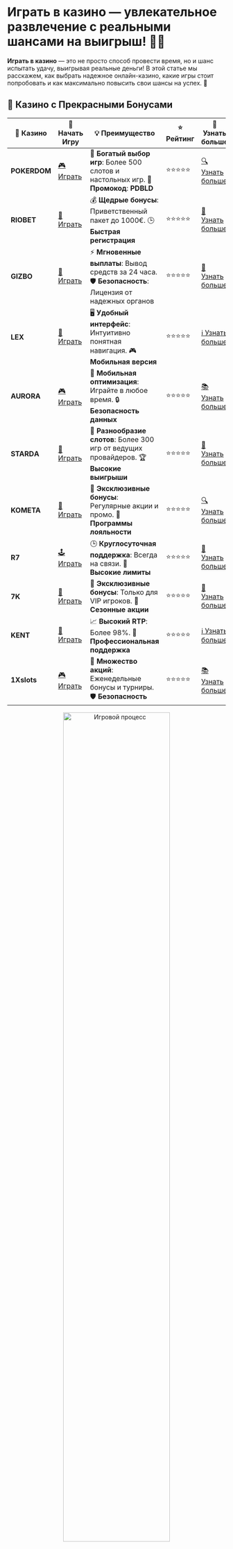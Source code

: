 # Играть в казино — увлекательное развлечение с реальными шансами на выигрыш! 🎰💸

**Играть в казино** — это не просто способ провести время, но и шанс испытать удачу, выигрывая реальные деньги! В этой статье мы расскажем, как выбрать надежное онлайн-казино, какие игры стоит попробовать и как максимально повысить свои шансы на успех. 🎲

## 🌟 Казино с Прекрасными Бонусами

| 🎲 **Казино** | 🔗 **Начать Игру** | 💡 **Преимущество** | ⭐ **Рейтинг** | 🔗 **Узнать больше** |
|--------------|---------------------|---------------------|----------------|----------------------|
| **POKERDOM**  | [🎮 Играть](https://brandplay.link/4k77v2yx) | 🎉 **Богатый выбор игр**: Более 500 слотов и настольных игр. 🎁 **Промокод**: **PDBLD** | ⭐⭐⭐⭐⭐ | [🔍 Узнать больше](https://brandplay.link/4k77v2yx) |
| **RIOBET**    | [🎰 Играть](https://brandplay.link/7xBLTPyj) | 💰 **Щедрые бонусы**: Приветственный пакет до 1000€. 🕒 **Быстрая регистрация** | ⭐⭐⭐⭐⭐ | [📖 Узнать больше](https://brandplay.link/7xBLTPyj) |
| **GIZBO**     | [🎲 Играть](https://brandplay.link/bprXw4YV) | ⚡ **Мгновенные выплаты**: Вывод средств за 24 часа. 🛡️ **Безопасность**: Лицензия от надежных органов | ⭐⭐⭐⭐⭐ | [📝 Узнать больше](https://brandplay.link/bprXw4YV) |
| **LEX**       | [🤑 Играть](https://brandplay.link/zW4hdDFV) | 🖥️ **Удобный интерфейс**: Интуитивно понятная навигация. 🎮 **Мобильная версия** | ⭐⭐⭐⭐⭐ | [ℹ️ Узнать больше](https://brandplay.link/zW4hdDFV) |
| **AURORA**    | [🎮 Играть](https://10trafic-stat2.com/click/668546556bcc6313411604bd/6766/13032/subaccount) | 📱 **Мобильная оптимизация**: Играйте в любое время. 🔒 **Безопасность данных** | ⭐⭐⭐⭐⭐ | [📚 Узнать больше](https://10trafic-stat2.com/click/668546556bcc6313411604bd/6766/13032/subaccount) |
| **STARDА**    | [🎯 Играть](https://brandplay.link/fB7xwRFL) | 🎰 **Разнообразие слотов**: Более 300 игр от ведущих провайдеров. 🏆 **Высокие выигрыши** | ⭐⭐⭐⭐⭐ | [🔎 Узнать больше](https://brandplay.link/fB7xwRFL) |
| **KOMETA**    | [🎰 Играть](https://brandplay.link/8ZymQJV8) | 🎁 **Эксклюзивные бонусы**: Регулярные акции и промо. 🔄 **Программы лояльности** | ⭐⭐⭐⭐⭐ | [🔍 Узнать больше](https://brandplay.link/8ZymQJV8) |
| **R7**        | [🕹️ Играть](https://brandplay.link/bMd3Yjsw) | 🕒 **Круглосуточная поддержка**: Всегда на связи. 💸 **Высокие лимиты** | ⭐⭐⭐⭐⭐ | [📖 Узнать больше](https://brandplay.link/bMd3Yjsw) |
| **7K**        | [🎲 Играть](https://brandplay.link/BvQyFShp) | 🌟 **Эксклюзивные бонусы**: Только для VIP игроков. 🎉 **Сезонные акции** | ⭐⭐⭐⭐⭐ | [📝 Узнать больше](https://brandplay.link/BvQyFShp) |
| **KENT**      | [🤑 Играть](https://brandplay.link/Fv2WP3js) | 📈 **Высокий RTP**: Более 98%. 💼 **Профессиональная поддержка** | ⭐⭐⭐⭐⭐ | [ℹ️ Узнать больше](https://brandplay.link/Fv2WP3js) |
| **1Xslots**   | [🎮 Играть](https://brandplay.link/hSB1khtr) | 🎉 **Множество акций**: Еженедельные бонусы и турниры. 🛡️ **Безопасность** | ⭐⭐⭐⭐⭐ | [📚 Узнать больше](https://brandplay.link/hSB1khtr) |

<div align="center"> <img src="https://i.pinimg.com/originals/1d/b3/25/1db325483acbe642c6d4e6fdd73a4988.gif" alt="Игровой процесс" width="70%"> </div>
---

## 🚀 Быстрые Выигрыши и Поддержка

| 🎲 **Казино** | 🔗 **Начать Игру** | 💡 **Преимущество** | ⭐ **Рейтинг** | 🔗 **Узнать больше** |
|--------------|---------------------|---------------------|----------------|----------------------|
| **GAMA**      | [🎯 Играть](https://brandplay.link/j6NMKsDz) | 🔍 **Интуитивный интерфейс**: Легкость использования. 🏅 **Престижные турниры** | ⭐⭐⭐⭐☆ | [🔎 Узнать больше](https://brandplay.link/j6NMKsDz) |
| **ONION**     | [🎰 Играть](https://brandplay.link/zBGRVpQ9) | 🤑 **Низкие ставки**: Идеально для начинающих. 🔄 **Быстрые выводы** | ⭐⭐⭐⭐☆ | [🔍 Узнать больше](https://brandplay.link/zBGRVpQ9) |
| **ЧЕМПИОН**   | [🕹️ Играть](https://temon-gter.cfd/go/lRq?p80412p304504pcc44t17455) | 🏅 **Лояльная программа**: Награды за активность. 🎁 **Ежемесячные бонусы** | ⭐⭐⭐⭐☆ | [📖 Узнать больше](https://temon-gter.cfd/go/lRq?p80412p304504pcc44t17455) |
| **VAVADA**    | [🎲 Играть](https://vavadapartner.pro/?promo=ea5c9275-6854-4505-94fc-95ab18221945-linkb2) | 🚀 **Быстрая регистрация**: Начните играть мгновенно. 🔐 **Безопасные транзакции** | ⭐⭐⭐⭐☆ | [📝 Узнать больше](https://vavadapartner.pro/?promo=ea5c9275-6854-4505-94fc-95ab18221945-linkb2) |
| **FRIENDS**   | [🤑 Играть](https://gofriends.mba/linkb2) | 🤝 **Социальные игры**: Играйте с друзьями. 🌐 **Мультиплатформенность** | ⭐⭐⭐⭐☆ | [ℹ️ Узнать больше](https://gofriends.mba/linkb2) |
| **1WIN**      | [🎮 Играть](https://brandplay.link/smXVpBbG) | 🏆 **Спортивные ставки**: Широкий выбор видов спорта. 💵 **Высокие коэффициенты** | ⭐⭐⭐⭐☆ | [📚 Узнать больше](https://brandplay.link/smXVpBbG) |
| **DRIP**      | [🎯 Играть](https://drp-ircp01.com/c07e6a3db) | 🌐 **Инновационные игры**: Новейшие игровые технологии. 🛡️ **Высокая безопасность** | ⭐⭐⭐⭐☆ | [🔎 Узнать больше](https://drp-ircp01.com/c07e6a3db) |
| **JOYCASINO** | [🎰 Играть](https://rpc30.call2me.pro/?/ru/registration?apkpop=0&partner=p24970p3291217pc98f) | 🎁 **Приятные бонусы**: Ежедневные акции и подарки. 🕹️ **Разнообразие игр** | ⭐⭐⭐⭐☆ | [🔍 Узнать больше](https://rpc30.call2me.pro/?/ru/registration?apkpop=0&partner=p24970p3291217pc98f) |
| **PLAYFORTUNA** | [🎮 Играть](https://fortunapromo.net/alt/playfortuna/registration?0dc4a9362a71feb7e3f165fb8e766f70) | 🎉 **Регулярные акции**: Бонусы, фриспины и многое другое. 🏅 **Турниры** | ⭐⭐⭐⭐☆ | [📚 Узнать больше](https://fortunapromo.net/alt/playfortuna/registration?0dc4a9362a71feb7e3f165fb8e766f70) |
| **SYKAA**     | [🤑 Играть](https://s-two-way.com/?source=linkb2&pid=30697) | 💸 **Доступные ставки**: Идеально для новичков. 🎁 **Щедрые бонусы** | ⭐⭐⭐⭐☆ | [🔍 Узнать больше](https://s-two-way.com/?source=linkb2&pid=30697) |

<div align="center"> <img src="https://i.pinimg.com/originals/1d/b3/25/1db325483acbe642c6d4e6fdd73a4988.gif" alt="Игровой процесс" width="70%"> </div>

![Казино](https://i.pinimg.com/originals/a9/29/6e/a9296ea1cf6a7c20a985e593451f0323.png)

## Почему стоит играть в казино? 🃏

Онлайн-казино привлекают миллионы игроков по всему миру, и это неудивительно! Вот несколько причин, почему играть в казино — это увлекательное и выгодное развлечение:

1. **Доступность 24/7**: Онлайн-казино работает круглосуточно, что позволяет играть в любое удобное время, даже ночью или в выходные. 🎮
2. **Разнообразие игр**: От классических слотов до сложных настольных игр, таких как покер и рулетка — каждый найдет игру по душе. 🎰
3. **Бонусы и акции**: Многие казино предлагают щедрые бонусы, включая бездепозитные бонусы и фриспины, которые увеличивают ваши шансы на выигрыш. 🎉
4. **Шансы на крупный выигрыш**: В онлайн-казино всегда есть шанс на получение большого джекпота. Множество игроков уже выиграли миллионы — возможно, следующий победитель будете вы! 💰

## Как выбрать надежное казино для игры? 🔍

Перед тем как начать играть в казино, важно выбрать проверенное и надежное заведение, чтобы ваше время было потрачено с пользой и без риска. Вот несколько советов, как выбрать лучшее казино:

1. **Лицензия**: Убедитесь, что казино имеет лицензию, выданную авторитетными регулирующими органами. Это гарантирует честность игры и защиту ваших данных. 🛡️
2. **Отзывы игроков**: Почитайте отзывы других игроков на форумах и сайтах, чтобы узнать, насколько честным и безопасным является казино.
3. **Бонусные предложения**: Обратите внимание на бонусы, которые предлагает казино. Это могут быть приветственные бонусы, фриспины, бездепозитные бонусы и многое другое. 💥
4. **Методы платежей**: Убедитесь, что казино предлагает удобные и безопасные методы депозита и вывода средств. Некоторые казино предлагают быстрые выплаты, что очень важно для игроков. 💳

## Популярные игры в казино 🎮

В казино представлены сотни различных игр, каждая из которых имеет свои особенности. Вот несколько самых популярных:

### 1. **Слоты** 🎰

Слоты — это самые популярные игры в казино. Они предлагают яркую графику, интересные бонусы и большие возможности для выигрыша. Вы можете играть в классические 3-барабанные слоты или в современные видеослоты с прогрессивными джекпотами.

### 2. **Рулетка** 🎡

Рулетка — это классическая настольная игра, в которой нужно угадать, на каком числе или цвете остановится шарик. Есть несколько вариантов рулетки, включая европейскую и американскую.

### 3. **Покер** ♠️

Покер — это игра, где важны не только удача, но и стратегия. Многие онлайн-казино предлагают различные виды покера, включая Техасский Холдем и Омаху.

### 4. **Блэкджек** 🃏

Блэкджек — это карточная игра, в которой цель — набрать 21 очко, не превысив этот лимит. Очень популярна среди опытных игроков, так как требует не только удачи, но и мастерства.

### 5. **Крейзи Тайм** 🎉

Крейзи Тайм — это захватывающая игра с элементами колесо фортуны, где игроки могут выиграть огромные суммы, делая ставки на различные сегменты колеса.

## Как выиграть в казино? 💡

Играть в казино — это всегда комбинация удачи и стратегии. Вот несколько советов, которые могут помочь увеличить ваши шансы на успех:

1. **Управляйте своим бюджетом**: Всегда играйте с фиксированным бюджетом и не рискуйте деньгами, которые не готовы потерять.
2. **Выбирайте игры с низким преимуществом казино**: В таких играх, как блэкджек или покер, ваше математическое преимущество будет выше.
3. **Используйте бонусы и акции**: Бонусы и фриспины могут существенно увеличить ваши шансы на выигрыш.
4. **Учите стратегии**: Для настольных игр, таких как блэкджек и покер, существуют стратегии, которые помогут повысить ваши шансы на победу.

## Заключение: Начните играть в казино прямо сейчас! 🎉

**Играть в казино** — это захватывающее занятие, которое может привести к большим выигрышам и уникальным моментам. Выберите надежное казино, попробуйте разные игры и не забывайте управлять своим бюджетом. И кто знает, может быть, следующий джекпот окажется в ваших руках!

Желаем удачи и больших выигрышей! 🍀💰
